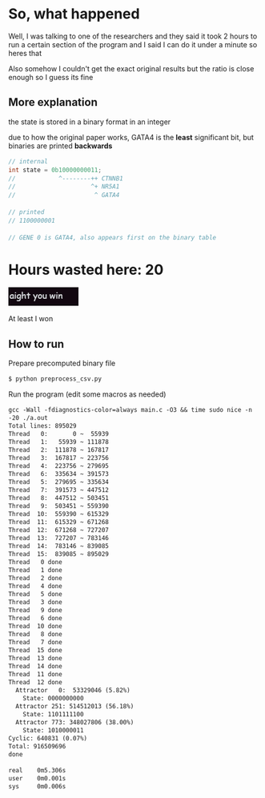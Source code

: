 # So, what happened

Well, I was talking to one of the researchers and they said it took 2 hours to run a certain section of the program and I said I can do it under a minute so heres that

Also somehow I couldn't get the exact original results but the ratio is close enough so I guess its fine

## More explanation

the state is stored in a binary format in an integer

due to how the original paper works, GATA4 is the **least** significant bit, but binaries are printed **backwards**

```c
// internal
int state = 0b10000000011;
//            ^--------++ CTNNB1
//                     ^+ NR5A1
//                      ^ GATA4

// printed
// 1100000001

// GENE 0 is GATA4, also appears first on the binary table
```

# Hours wasted here: 20

![alt text](image.png)

At least I won

## How to run

Prepare precomputed binary file

```sh
$ python preprocess_csv.py
```

Run the program (edit some macros as needed)

```less
gcc -Wall -fdiagnostics-color=always main.c -O3 && time sudo nice -n -20 ./a.out
Total lines: 895029
Thread   0:       0 ~  55939
Thread   1:   55939 ~ 111878
Thread   2:  111878 ~ 167817
Thread   3:  167817 ~ 223756
Thread   4:  223756 ~ 279695
Thread   6:  335634 ~ 391573
Thread   5:  279695 ~ 335634
Thread   7:  391573 ~ 447512
Thread   8:  447512 ~ 503451
Thread   9:  503451 ~ 559390
Thread  10:  559390 ~ 615329
Thread  11:  615329 ~ 671268
Thread  12:  671268 ~ 727207
Thread  13:  727207 ~ 783146
Thread  14:  783146 ~ 839085
Thread  15:  839085 ~ 895029
Thread   0 done
Thread   1 done
Thread   2 done
Thread   4 done
Thread   5 done
Thread   3 done
Thread   9 done
Thread   6 done
Thread  10 done
Thread   8 done
Thread   7 done
Thread  15 done
Thread  13 done
Thread  14 done
Thread  11 done
Thread  12 done
  Attractor   0:  53329046 (5.82%)
    State: 0000000000
  Attractor 251: 514512013 (56.18%)
    State: 1101111100
  Attractor 773: 348027806 (38.00%)
    State: 1010000011
Cyclic: 640831 (0.07%)
Total: 916509696
done

real    0m5.306s
user    0m0.001s
sys     0m0.006s
```
